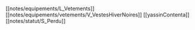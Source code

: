 [[notes/equipements/L_Vetements]] [[notes/equipements/vetements/V_VestesHiverNoires]] [[yassinContenta]][[notes/statut/S_Perdu]]